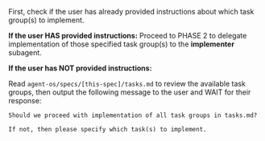 First, check if the user has already provided instructions about which task group(s) to implement.

**If the user HAS provided instructions:** Proceed to PHASE 2 to delegate implementation of those specified task group(s) to the **implementer** subagent.

**If the user has NOT provided instructions:**

Read `agent-os/specs/[this-spec]/tasks.md` to review the available task groups, then output the following message to the user and WAIT for their response:

```
Should we proceed with implementation of all task groups in tasks.md?

If not, then please specify which task(s) to implement.
```
